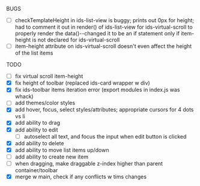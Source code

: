 BUGS
- [ ] checkTemplateHeight in ids-list-view is buggy; prints out 0px for height; had to comment it out in render() of ids-list-view for ids-virtual-scroll to properly render the data()--changed it to be an if statement only if item-height is not declared for ids-virtual-scroll
- [ ] item-height attribute on ids-virtual-scroll doesn't even affect the height of the list items

TODO
- [ ] fix virtual scroll item-height
- [x] fix height of toolbar (replaced ids-card wrapper w div)
- [x] fix ids-toolbar items iteration error (export modules in index.js was whack)
- [ ] add themes/color styles
- [x] add hover, focus, select styles/attributes; appropriate cursors for 4 dots vs li
- [x] add ability to drag
- [x] add ability to edit
  - [ ] autoselect all text, and focus the input when edit button is clicked
- [x] add ability to delete
- [x] add ability to move list items up/down
- [ ] add ability to create new item
- [ ] when dragging, make draggable z-index higher than parent container/toolbar
- [x] merge w main, check if any conflicts w tims changes 